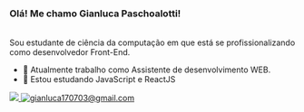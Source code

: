 ### Olá! Me chamo Gianluca Paschoalotti!

<br>
Sou estudante de ciência da computação em que está se profissionalizando como desenvolvedor Front-End.

- 🔭 Atualmente trabalho como Assistente de desenvolvimento WEB.
- 🌱 Estou estudando JavaScript e ReactJS

<div>
  <a href="https://www.linkedin.com/in/gianluca-paschoalotti-777366209/" target="_blank">
    <img src="https://img.shields.io/badge/linkedin-%230077B5.svg?&style=for-the-badge&logo=linkedin&logoColor=white"/> 
  </a>
  <a href="mailto:gianluca170703@gmail.com" target="_blank">
  <img src="https://img.shields.io/badge/Gmail-D14836?style=for-the-badge&logo=gmail&logoColor=white" title="gianluca170703@gmail.com" /> 
  </a>
</div>

